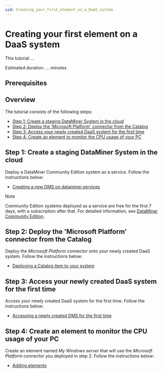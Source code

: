```yaml
---
uid: Creating_your_first_element_on_a_DaaS_system
---
```


# Creating your first element on a DaaS system

This tutorial ...

Estimated duration: ... minutes

## Prerequisites

## Overview

The tutorial consists of the following steps:

- [Step 1: Create a staging DataMiner System in the cloud](#step-1-create-a-staging-dataminer-system-in-the-cloud)
- [Step 2: Deploy the 'Microsoft Platform' connector from the Catalog](#step-2-deploy-the-microsoft-platform-connector-from-the-catalog)
- [Step 3: Access your newly created DaaS system for the first time](#step-3-access-your-newly-created-daas-system-for-the-first-time)
- [Step 4: Create an element to monitor the CPU usage of your PC](#step-4-create-an-element-to-monitor-the-cpu-usage-of-your-pc)

## Step 1: Create a staging DataMiner System in the cloud

Deploy a DataMiner Community Edition system as a service. Follow the instructions below:

- [Creating a new DMS on dataminer.services](xref:Creating_a_DMS_on_dataminer_services)

> [!NOTE]
> Community Edition systems deployed as a service are free for the first 7 days, with a subscription after that. For detailed information,
see [DataMiner Community Edition](xref:Pricing_Commercial_Models#dataminer-community-edition).

## Step 2: Deploy the 'Microsoft Platform' connector from the Catalog

Deploy the *Microsoft Platform* connector onto your newly created DaaS system. Follow the instructions below:

- [Deploying a Catalog item to your system](xref:Deploying_a_catalog_item)

## Step 3: Access your newly created DaaS system for the first time

Access your newly created DaaS system for the first time. Follow the instructions below:

- [Accessing a newly created DMS for the first time](xref:Accessing_a_new_DMS)

## Step 4: Create an element to monitor the CPU usage of your PC

Create an element named *My Windows server* that will use the *Microsoft Platform* connector you deployed in step 2. Follow the instructions below:

- [Adding elements](xref:Adding_elements)
